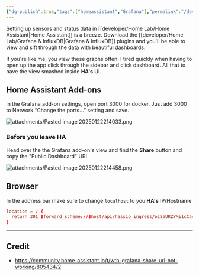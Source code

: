 ```yaml
---
{"dg-publish":true,"tags":["homeassistant","Grafana"],"permalink":"/developer/Home Assistant/View HA Plugin Dashboard outside of App/","dgPassFrontmatter":true}
---
```


Setting up sensors and status data in [[developer/Home Lab/Home Assistant\|Home Assistant]] is a breeze. Download the [[developer/Home Lab/Grafana & InfluxDB\|Grafana & InfluxDB]] plugins and you'll be able to view and sift through the data with beautiful dashboards.

If you're like me, you view these graphs often. I tired quickly when having to open up the app click through the sidebar and click dashboard. All that to have the view smashed inside  **HA's** UI. 

## Home Assistant Add-ons
in the Grafana add-on settings, open port 3000 for docker. Just add 3000 to Network “Change the ports…” setting and save.

![attachments/Pasted image 20250122214033.png](/img/user/attachments/Pasted%20image%2020250122214033.png)

### Before you leave HA
Head over the the Grafana add-on's view and find the **Share** button and copy the "Public Dashboard" URL

![attachments/Pasted image 20250122214458.png](/img/user/attachments/Pasted%20image%2020250122214458.png)

## Browser
In the address bar make sure to change `localhost` to you **HA's** IP/Hostname

```conf
location = / {     
  return 301 $forward_scheme://$host/api/hassio_ingress/ozSaURZYMi1cCacMLPSRsBT2cgMmCTrahvtZta0p3Y4/public-dashboards/404aa6b6300c40f9b9856a7ffebbbc82
}
```

---
## Credit
- https://community.home-assistant.io/t/wth-grafana-share-url-not-working/805434/2